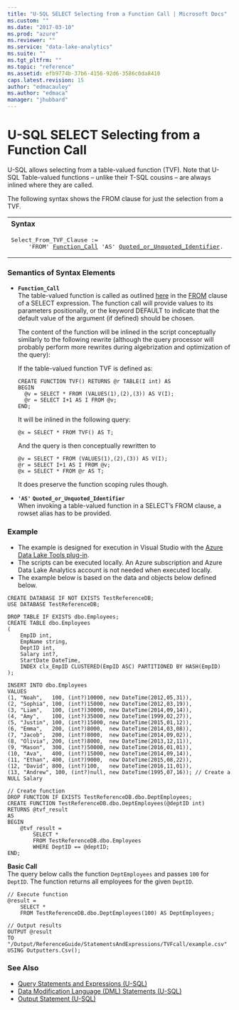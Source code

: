 ```yaml
---
title: "U-SQL SELECT Selecting from a Function Call | Microsoft Docs"
ms.custom: ""
ms.date: "2017-03-10"
ms.prod: "azure"
ms.reviewer: ""
ms.service: "data-lake-analytics"
ms.suite: ""
ms.tgt_pltfrm: ""
ms.topic: "reference"
ms.assetid: efb9774b-37b6-4156-92d6-3586c0da8410
caps.latest.revision: 15
author: "edmacauley"
ms.author: "edmaca"
manager: "jhubbard"
---
```

# U-SQL SELECT Selecting from a Function Call
U-SQL allows selecting from a table-valued function (TVF). Note that U-SQL Table-valued functions – unlike their T-SQL cousins – are always inlined where they are called.  
  
The following syntax shows the FROM clause for just the selection from a TVF.   
  
<table><th align="left">Syntax</th><tr><td><pre>
Select_From_TVF_Clause :=                                                                                
     'FROM' <a href="#fun_cal">Function_Call</a> 'AS' <a href="#QUI">Quoted_or_Unquoted_Identifier</a>.
</pre></td></tr></table>

### Semantics of Syntax Elements    
-   <a name="fun_cal"></a>**`Function_Call`**   
    The table-valued function is called as outlined [here](../USQL/table-valued-function-expression-u-sql.md) in the [FROM](../USQL/from-clause-u-sql.md) clause of a SELECT expression. The function call will provide values to its parameters positionally, or the keyword DEFAULT to indicate that the default value of the argument (if defined) should be chosen.  
  
    The content of the function will be inlined in the script conceptually similarly to the following rewrite (although the query processor will probably perform more rewrites during algebrization and optimization of the query):  
  
    If the table-valued function TVF is defined as:  
  
    ```
    CREATE FUNCTION TVF() RETURNS @r TABLE(I int) AS  
    BEGIN  
      @v = SELECT * FROM (VALUES(1),(2),(3)) AS V(I);  
      @r = SELECT I+1 AS I FROM @v;  
    END;
    ```
  
    It will be inlined in the following query:  
  
    ```
    @x = SELECT * FROM TVF() AS T;
    ```
      
    And the query is then conceptually rewritten to  
  
    ```
    @v = SELECT * FROM (VALUES(1),(2),(3)) AS V(I);  
    @r = SELECT I+1 AS I FROM @v;  
    @x = SELECT * FROM @r AS T;
    ```
      
    It does preserve the function scoping rules though.  
  
-   **`'AS'`** <a name="QUI"></a>**`Quoted_or_Unquoted_Identifier`**  
    When invoking a table-valued function in a SELECT’s FROM clause, a rowset alias has to be provided.  
  
### Example
- The example is designed for execution in Visual Studio with the [Azure Data Lake Tools plug-in](https://www.microsoft.com/download/details.aspx?id=49504).  
- The scripts can be executed locally.  An Azure subscription and Azure Data Lake Analytics account is not needed when executed locally.
- The example below is based on the data and objects below defined below.
```
CREATE DATABASE IF NOT EXISTS TestReferenceDB;
USE DATABASE TestReferenceDB; 

DROP TABLE IF EXISTS dbo.Employees;
CREATE TABLE dbo.Employees
(
    EmpID int,
    EmpName string,
    DeptID int,
    Salary int?,
    StartDate DateTime,
    INDEX clx_EmpID CLUSTERED(EmpID ASC) PARTITIONED BY HASH(EmpID)
);

INSERT INTO dbo.Employees
VALUES
(1, "Noah",   100, (int?)10000, new DateTime(2012,05,31)),
(2, "Sophia", 100, (int?)15000, new DateTime(2012,03,19)),
(3, "Liam",   100, (int?)30000, new DateTime(2014,09,14)),
(4, "Amy",    100, (int?)35000, new DateTime(1999,02,27)),
(5, "Justin", 100, (int?)15000, new DateTime(2015,01,12)),
(6, "Emma",   200, (int?)8000,  new DateTime(2014,03,08)),
(7, "Jacob",  200, (int?)8000,  new DateTime(2014,09,02)),
(8, "Olivia", 200, (int?)8000,  new DateTime(2013,12,11)),
(9, "Mason",  300, (int?)50000, new DateTime(2016,01,01)),
(10, "Ava",   400, (int?)15000, new DateTime(2014,09,14)),
(11, "Ethan", 400, (int?)9000,  new DateTime(2015,08,22)),
(12, "David", 800, (int?)100,   new DateTime(2016,11,01)),
(13, "Andrew", 100, (int?)null, new DateTime(1995,07,16)); // Create a NULL Salary

// Create function
DROP FUNCTION IF EXISTS TestReferenceDB.dbo.DeptEmployees;
CREATE FUNCTION TestReferenceDB.dbo.DeptEmployees(@deptID int)
RETURNS @tvf_result
AS
BEGIN
    @tvf_result =
        SELECT *
        FROM TestReferenceDB.dbo.Employees
        WHERE DeptID == @deptID;
END;
```

**Basic Call**   
The query below calls the function `DeptEmployees` and passes `100` for `DeptID`.  The function returns all employees for the given `DeptID`.
```
// Execute function
@result =
    SELECT *
    FROM TestReferenceDB.dbo.DeptEmployees(100) AS DeptEmployees;

// Output results
OUTPUT @result   
TO "/Output/ReferenceGuide/StatementsAndExpressions/TVFcall/example.csv"
USING Outputters.Csv();
```
  
### See Also 
* [Query Statements and Expressions (U-SQL)](../USQL/query-statements-and-expressions-u-sql.md) 
* [Data Modification Language (DML) Statements (U-SQL)](../USQL/data-modification-language-dml-statements-u-sql.md)   
* [Output Statement (U-SQL)](../USQL/output-statement-u-sql.md)  

